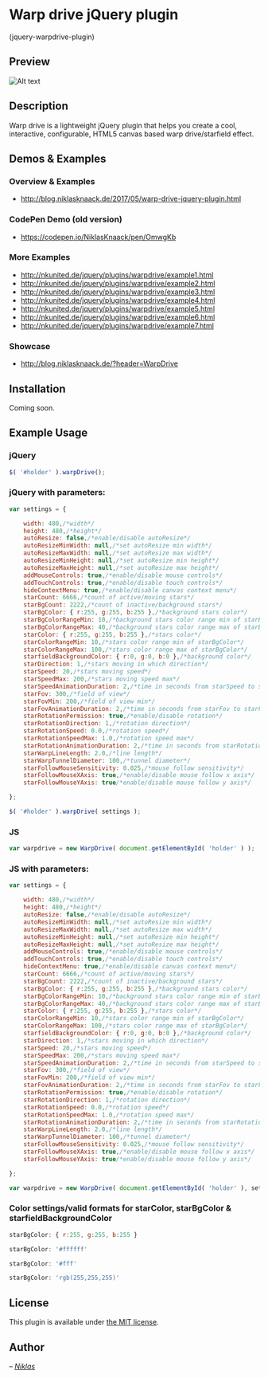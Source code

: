 # Warp drive jQuery plugin
(jquery-warpdrive-plugin)

## Preview

![Alt text](https://cloud.githubusercontent.com/assets/10435486/26378626/a1808f06-4015-11e7-8592-8d935f82ad15.gif "Preview")

## Description

Warp drive is a lightweight jQuery plugin that helps you create a cool, interactive, configurable, HTML5 canvas based warp drive/starfield effect. 

## Demos & Examples

### Overview & Examples

* <http://blog.niklasknaack.de/2017/05/warp-drive-jquery-plugin.html>

### CodePen Demo (old version)

* <https://codepen.io/NiklasKnaack/pen/OmwgKb>

### More Examples

* <http://nkunited.de/jquery/plugins/warpdrive/example1.html>
* <http://nkunited.de/jquery/plugins/warpdrive/example2.html>
* <http://nkunited.de/jquery/plugins/warpdrive/example3.html>
* <http://nkunited.de/jquery/plugins/warpdrive/example4.html>
* <http://nkunited.de/jquery/plugins/warpdrive/example5.html>
* <http://nkunited.de/jquery/plugins/warpdrive/example6.html>
* <http://nkunited.de/jquery/plugins/warpdrive/example7.html>

### Showcase

* <http://blog.niklasknaack.de/?header=WarpDrive>

## Installation

Coming soon.

## Example Usage

### jQuery

```js
$( '#holder' ).warpDrive();
```

### jQuery with parameters:

```js
var settings = {

    width: 480,/*width*/
    height: 480,/*height*/
    autoResize: false,/*enable/disable autoResize*/
    autoResizeMinWidth: null,/*set autoResize min width*/
    autoResizeMaxWidth: null,/*set autoResize max width*/
    autoResizeMinHeight: null,/*set autoResize min height*/
    autoResizeMaxHeight: null,/*set autoResize max height*/
    addMouseControls: true,/*enable/disable mouse controls*/
    addTouchControls: true,/*enable/disable touch controls*/
    hideContextMenu: true,/*enable/disable canvas context menu*/
    starCount: 6666,/*count of active/moving stars*/
    starBgCount: 2222,/*count of inactive/background stars*/
    starBgColor: { r:255, g:255, b:255 },/*background stars color*/
    starBgColorRangeMin: 10,/*background stars color range min of starBgColor*/
    starBgColorRangeMax: 40,/*background stars color range max of starBgColor*/
    starColor: { r:255, g:255, b:255 },/*stars color*/
    starColorRangeMin: 10,/*stars color range min of starBgColor*/
    starColorRangeMax: 100,/*stars color range max of starBgColor*/
    starfieldBackgroundColor: { r:0, g:0, b:0 },/*background color*/
    starDirection: 1,/*stars moving in which direction*/
    starSpeed: 20,/*stars moving speed*/
    starSpeedMax: 200,/*stars moving speed max*/
    starSpeedAnimationDuration: 2,/*time in seconds from starSpeed to starSpeedMax*/
    starFov: 300,/*field of view*/
    starFovMin: 200,/*field of view min*/
    starFovAnimationDuration: 2,/*time in seconds from starFov to starFovMin*/
    starRotationPermission: true,/*enable/disable rotation*/
    starRotationDirection: 1,/*rotation direction*/
    starRotationSpeed: 0.0,/*rotation speed*/
    starRotationSpeedMax: 1.0,/*rotation speed max*/
    starRotationAnimationDuration: 2,/*time in seconds from starRotationSpeed to starRotationSpeedMax*/
    starWarpLineLength: 2.0,/*line length*/
    starWarpTunnelDiameter: 100,/*tunnel diameter*/
    starFollowMouseSensitivity: 0.025,/*mouse follow sensitivity*/
    starFollowMouseXAxis: true,/*enable/disable mouse follow x axis*/
    starFollowMouseYAxis: true/*enable/disable mouse follow y axis*/

};

$( '#holder' ).warpDrive( settings );
```

### JS

```js
var warpdrive = new WarpDrive( document.getElementById( 'holder' ) );
```

### JS with parameters:

```js
var settings = {

    width: 480,/*width*/
    height: 480,/*height*/
    autoResize: false,/*enable/disable autoResize*/
    autoResizeMinWidth: null,/*set autoResize min width*/
    autoResizeMaxWidth: null,/*set autoResize max width*/
    autoResizeMinHeight: null,/*set autoResize min height*/
    autoResizeMaxHeight: null,/*set autoResize max height*/
    addMouseControls: true,/*enable/disable mouse controls*/
    addTouchControls: true,/*enable/disable touch controls*/
    hideContextMenu: true,/*enable/disable canvas context menu*/
    starCount: 6666,/*count of active/moving stars*/
    starBgCount: 2222,/*count of inactive/background stars*/
    starBgColor: { r:255, g:255, b:255 },/*background stars color*/
    starBgColorRangeMin: 10,/*background stars color range min of starBgColor*/
    starBgColorRangeMax: 40,/*background stars color range max of starBgColor*/
    starColor: { r:255, g:255, b:255 },/*stars color*/
    starColorRangeMin: 10,/*stars color range min of starBgColor*/
    starColorRangeMax: 100,/*stars color range max of starBgColor*/
    starfieldBackgroundColor: { r:0, g:0, b:0 },/*background color*/
    starDirection: 1,/*stars moving in which direction*/
    starSpeed: 20,/*stars moving speed*/
    starSpeedMax: 200,/*stars moving speed max*/
    starSpeedAnimationDuration: 2,/*time in seconds from starSpeed to starSpeedMax*/
    starFov: 300,/*field of view*/
    starFovMin: 200,/*field of view min*/
    starFovAnimationDuration: 2,/*time in seconds from starFov to starFovMin*/
    starRotationPermission: true,/*enable/disable rotation*/
    starRotationDirection: 1,/*rotation direction*/
    starRotationSpeed: 0.0,/*rotation speed*/
    starRotationSpeedMax: 1.0,/*rotation speed max*/
    starRotationAnimationDuration: 2,/*time in seconds from starRotationSpeed to starRotationSpeedMax*/
    starWarpLineLength: 2.0,/*line length*/
    starWarpTunnelDiameter: 100,/*tunnel diameter*/
    starFollowMouseSensitivity: 0.025,/*mouse follow sensitivity*/
    starFollowMouseXAxis: true,/*enable/disable mouse follow x axis*/
    starFollowMouseYAxis: true/*enable/disable mouse follow y axis*/

};

var warpdrive = new WarpDrive( document.getElementById( 'holder' ), settings );
```

### Color settings/valid formats for starColor, starBgColor & starfieldBackgroundColor

```js
starBgColor: { r:255, g:255, b:255 }
```
```js
starBgColor: '#ffffff'
```
```js
starBgColor: '#fff'
```
```js
starBgColor: 'rgb(255,255,255)'
```

## License

This plugin is available under [the MIT license](http://mths.be/mit).

## Author

_– [Niklas](http://niklasknaack.de/)_
